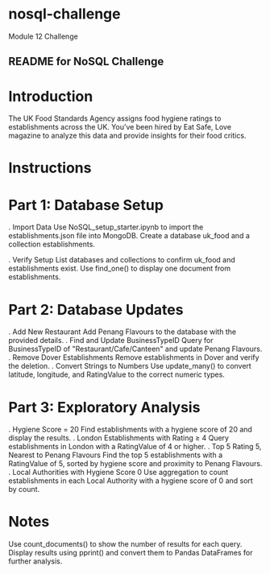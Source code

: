 # nosql-challenge
Module 12 Challenge

## README for NoSQL Challenge


# Introduction
The UK Food Standards Agency assigns food hygiene ratings to establishments across the UK. You’ve been hired by Eat Safe, Love magazine to analyze this data and provide insights for their food critics.

# Instructions
# Part 1: Database Setup
. Import Data
Use NoSQL_setup_starter.ipynb to import the establishments.json file into MongoDB.
Create a database uk_food and a collection establishments.

. Verify Setup
List databases and collections to confirm uk_food and establishments exist.
Use find_one() to display one document from establishments.

# Part 2: Database Updates
. Add New Restaurant
Add Penang Flavours to the database with the provided details.
. Find and Update BusinessTypeID
Query for BusinessTypeID of "Restaurant/Cafe/Canteen" and update Penang Flavours.
. Remove Dover Establishments
Remove establishments in Dover and verify the deletion.
. Convert Strings to Numbers
Use update_many() to convert latitude, longitude, and RatingValue to the correct numeric types.

# Part 3: Exploratory Analysis
. Hygiene Score = 20
Find establishments with a hygiene score of 20 and display the results.
. London Establishments with Rating ≥ 4
Query establishments in London with a RatingValue of 4 or higher.
. Top 5 Rating 5, Nearest to Penang Flavours
Find the top 5 establishments with a RatingValue of 5, sorted by hygiene score and proximity to Penang Flavours.
. Local Authorities with Hygiene Score 0
Use aggregation to count establishments in each Local Authority with a hygiene score of 0 and sort by count.

# Notes
Use count_documents() to show the number of results for each query.
Display results using pprint() and convert them to Pandas DataFrames for further analysis.